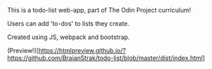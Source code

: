 This is a todo-list web-app, part of The Odin Project curriculum!

Users can add 'to-dos' to lists they create. 

Created using JS, webpack and bootstrap.

(Preview!)[https://htmlpreview.github.io/?https://github.com/BraianStrak/todo-list/blob/master/dist/index.html]